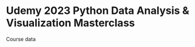 Udemy 2023 Python Data Analysis & Visualization Masterclass
===========================================================
Course data

